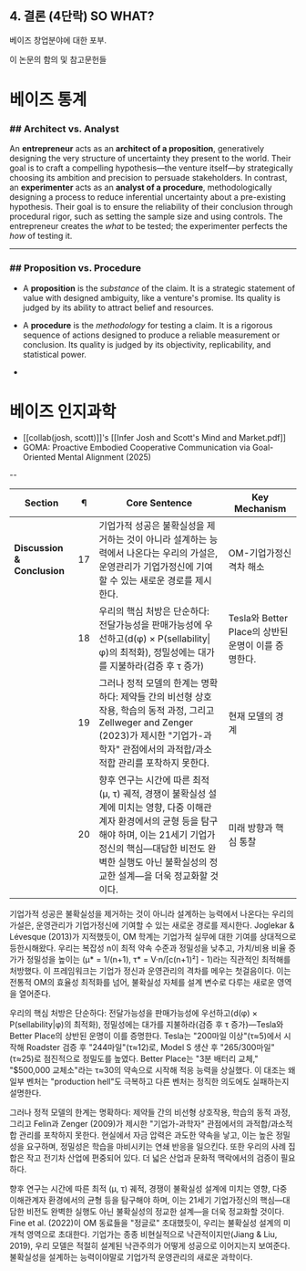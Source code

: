 
## 4. 결론 (4단락) SO WHAT?

베이즈 창업분야에 대한 포부. 

이 논문의 함의 및 참고문헌들

# 베이즈 통계

### ## Architect vs. Analyst

An **entrepreneur** acts as an **architect of a proposition**, generatively designing the very structure of uncertainty they present to the world. Their goal is to craft a compelling hypothesis—the venture itself—by strategically choosing its ambition and precision to persuade stakeholders. In contrast, an **experimenter** acts as an **analyst of a procedure**, methodologically designing a process to reduce inferential uncertainty about a pre-existing hypothesis. Their goal is to ensure the reliability of their conclusion through procedural rigor, such as setting the sample size and using controls. The entrepreneur creates the _what_ to be tested; the experimenter perfects the _how_ of testing it.

---

### ## Proposition vs. Procedure

- A **proposition** is the _substance_ of the claim. It is a strategic statement of value with designed ambiguity, like a venture's promise. Its quality is judged by its ability to attract belief and resources.
    
- A **procedure** is the _methodology_ for testing a claim. It is a rigorous sequence of actions designed to produce a reliable measurement or conclusion. Its quality is judged by its objectivity, replicability, and statistical power.
- 
# 베이즈 인지과학
- [[collab(josh, scott)]]'s [[Infer Josh and Scott's Mind and Market.pdf]]
- GOMA: Proactive Embodied Cooperative Communication via Goal-Oriented Mental Alignment (2025)

--

| Section                     | ¶   | Core Sentence                                                                                                                                   | Key Mechanism                         |
| --------------------------- | --- | ----------------------------------------------------------------------------------------------------------------------------------------------- | ------------------------------------- |
| **Discussion & Conclusion** | 17  | 기업가적 성공은 불확실성을 제거하는 것이 아니라 설계하는 능력에서 나온다는 우리의 가설은, 운영관리가 기업가정신에 기여할 수 있는 새로운 경로를 제시한다.                                                          | OM-기업가정신 격차 해소                        |
|                             | 18  | 우리의 핵심 처방은 단순하다: 전달가능성을 판매가능성에 우선하고(d(φ) × P(sellability\|φ)의 최적화), 정밀성에는 대가를 지불하라(검증 후 τ 증가)                                                   | Tesla와 Better Place의 상반된 운명이 이를 증명한다. |
|                             | 19  | 그러나 정적 모델의 한계는 명확하다: 제약들 간의 비선형 상호작용, 학습의 동적 과정, 그리고 Zellweger and Zenger (2023)가 제시한 "기업가-과학자" 관점에서의 과적합/과소적합 관리를 포착하지 못한다.                    | 현재 모델의 경계                             |
|                             | 20  | 향후 연구는 시간에 따른 최적 (μ, τ) 궤적, 경쟁이 불확실성 설계에 미치는 영향, 다중 이해관계자 환경에서의 균형 등을 탐구해야 하며, 이는 21세기 기업가정신의 핵심—대담한 비전도 완벽한 실행도 아닌 불확실성의 정교한 설계—을 더욱 정교화할 것이다. | 미래 방향과 핵심 통찰                          |


기업가적 성공은 불확실성을 제거하는 것이 아니라 설계하는 능력에서 나온다는 우리의 가설은, 운영관리가 기업가정신에 기여할 수 있는 새로운 경로를 제시한다. Joglekar & Lévesque (2013)가 지적했듯이, OM 학계는 기업가적 실무에 대한 기여를 상대적으로 등한시해왔다. 우리는 복잡성 n이 최적 약속 수준과 정밀성을 낮추고, 가치/비용 비율 증가가 정밀성을 높이는 (μ* = 1/(n+1), τ* = V·n/[c(n+1)²] - 1)라는 직관적인 최적해를 처방했다. 이 프레임워크는 기업가 정신과 운영관리의 격차를 메우는 첫걸음이다. 이는 전통적 OM의 효율성 최적화를 넘어, 불확실성 자체를 설계 변수로 다루는 새로운 영역을 열어준다.

우리의 핵심 처방은 단순하다: 전달가능성을 판매가능성에 우선하고(d(φ) × P(sellability|φ)의 최적화), 정밀성에는 대가를 지불하라(검증 후 τ 증가)—Tesla와 Better Place의 상반된 운명이 이를 증명한다. Tesla는 "200마일 이상"(τ≈5)에서 시작해 Roadster 검증 후 "244마일"(τ≈12)로, Model S 생산 후 "265/300마일"(τ≈25)로 점진적으로 정밀도를 높였다. Better Place는 "3분 배터리 교체," "$500,000 교체소"라는 τ≈30의 약속으로 시작해 적응 능력을 상실했다. 이 대조는 왜 일부 벤처는 "production hell"도 극복하고 다른 벤처는 정직한 의도에도 실패하는지 설명한다.

그러나 정적 모델의 한계는 명확하다: 제약들 간의 비선형 상호작용, 학습의 동적 과정, 그리고 Felin과 Zenger (2009)가 제시한 "기업가-과학자" 관점에서의 과적합/과소적합 관리를 포착하지 못한다. 현실에서 자금 압력은 과도한 약속을 낳고, 이는 높은 정밀성을 요구하며, 정밀성은 학습을 마비시키는 연쇄 반응을 일으킨다. 또한 우리의 사례 집합은 작고 전기차 산업에 편중되어 있다. 더 넓은 산업과 문화적 맥락에서의 검증이 필요하다.

향후 연구는 시간에 따른 최적 (μ, τ) 궤적, 경쟁이 불확실성 설계에 미치는 영향, 다중 이해관계자 환경에서의 균형 등을 탐구해야 하며, 이는 21세기 기업가정신의 핵심—대담한 비전도 완벽한 실행도 아닌 불확실성의 정교한 설계—을 더욱 정교화할 것이다. Fine et al. (2022)이 OM 동료들을 "정글로" 초대했듯이, 우리는 불확실성 설계의 미개척 영역으로 초대한다. 기업가는 종종 비현실적으로 낙관적이지만(Jiang & Liu, 2019), 우리 모델은 적절히 설계된 낙관주의가 어떻게 성공으로 이어지는지 보여준다. 불확실성을 설계하는 능력이야말로 기업가적 운영관리의 새로운 과학이다.
